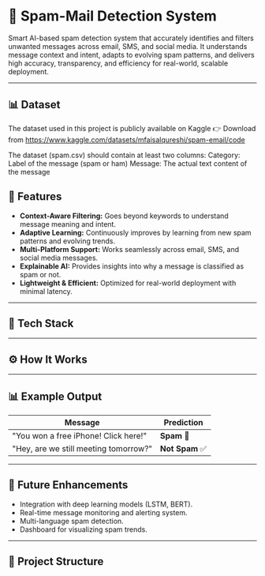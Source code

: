 # 🧠 Spam-Mail Detection System

Smart AI-based spam detection system that accurately identifies and filters unwanted messages across email, SMS, and social media. It understands message context and intent, adapts to evolving spam patterns, and delivers high accuracy, transparency, and efficiency for real-world, scalable deployment.

---

## 📊 Dataset

The dataset used in this project is  publicly available on Kaggle
👉 Download from https://www.kaggle.com/datasets/mfaisalqureshi/spam-email/code

The dataset (spam.csv) should contain at least two columns:
Category: Label of the message (spam or ham)
Message: The actual text content of the message

## 🚀 Features

- **Context-Aware Filtering:** Goes beyond keywords to understand message meaning and intent.  
- **Adaptive Learning:** Continuously improves by learning from new spam patterns and evolving trends.  
- **Multi-Platform Support:** Works seamlessly across email, SMS, and social media messages.  
- **Explainable AI:** Provides insights into why a message is classified as spam or not.  
- **Lightweight & Efficient:** Optimized for real-world deployment with minimal latency.

---

## 🧩 Tech Stack

---

## ⚙️ How It Works

---

## 📊 Example Output

| Message | Prediction |
|----------|-------------|
| "You won a free iPhone! Click here!" | **Spam** 🚫 |
| "Hey, are we still meeting tomorrow?" | **Not Spam** ✅ |

---

## 🧠 Future Enhancements

- Integration with deep learning models (LSTM, BERT).  
- Real-time message monitoring and alerting system.  
- Multi-language spam detection.  
- Dashboard for visualizing spam trends.

---

## 📁 Project Structure
